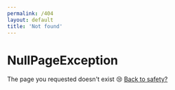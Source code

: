 ```yaml
---
permalink: /404
layout: default
title: 'Not found'
---
```


# NullPageException

The page you requested doesn't exist 😢 [Back to safety?](/)
